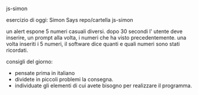 js-simon

esercizio di oggi: Simon Says
repo/cartella js-simon

un alert espone 5 numeri casuali diversi.
dopo 30 secondi l' utente deve inserire, un prompt alla volta, i numeri che ha visto precedentemente.
una volta inseriti i 5 numeri, il software dice quanti e quali numeri sono stati ricordati.

consigli del giorno:
- pensate prima in italiano
- dividete in piccoli problemi la consegna.
- individuate gli elementi di cui avete bisogno per realizzare il programma.
